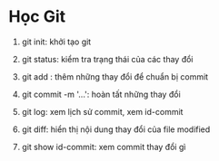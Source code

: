 # Học Git

1. git init: khởi tạo git
2. git status: kiểm tra trạng thái của các thay đổi
3. git add : thêm những thay đổi để chuẩn bị commit
4. git commit -m '...': hoàn tất những thay đổi

5. git log: xem lịch sử commit, xem id-commit 
6. git diff: hiển thị nội dung thay đổi của file modified
7. git show id-commit: xem commit thay đổi gì